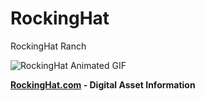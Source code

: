 # RockingHat

RockingHat Ranch

![RockingHat Animated GIF](https://rockinghat.com/assets/brand/Rocking_Hat_Logo.gif)

__[RockingHat.com](https://rockinghat.com) - Digital Asset Information__
